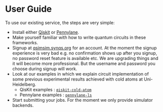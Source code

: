 # User Guide
To use our existing service, the steps are very simple:

* Install either [Qiskit][Qiskit_github] or [Pennylane][Pennylane_github].
* Make yourself familiar with how to write quantum circuits in these frameworks.
* Signup at [qsimsim.synqs.org](https://qsimsim.synqs.org/) for an account. At the moment the signup experience is very bad e.g. no confirmation shows up after you signup, no password reset feature is available etc. We are upgrading things and it will become more professional. But the username and password you choose during signup will work.
* Look at our examples in which we explain circuit implementation of some previous experimental results achieved with cold atoms at Uni-Heidelberg.
    * QisKit examples : [``qiskit-cold-atom``](https://github.com/Qiskit-Extensions/qiskit-cold-atom)
    * Pennylane examples : [``pennylane-ls``](https://github.com/synqs/pennylane-ls)
* Start submitting your jobs. For the moment we only provide simulator backends.


[Qiskit_github]: https://github.com/Qiskit "Qiskit"
[Pennylane_github]: https://github.com/PennyLaneAI "Pennylane"